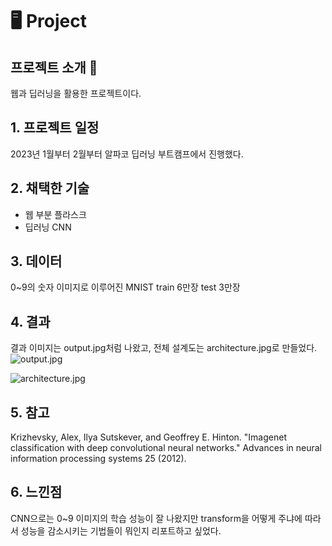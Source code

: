 # 🖥️ Project


## 프로젝트 소개 👋
웹과 딥러닝을 활용한 프로젝트이다.

## 1. 프로젝트 일정
2023년 1월부터 2월부터 알파코 딥러닝 부트캠프에서 진행했다. 

## 2. 채택한 기술
- 웹 부분 플라스크
- 딥러닝 CNN

## 3. 데이터
0~9의 숫자 이미지로 이루어진 MNIST train 6만장 test 3만장


## 4. 결과
결과 이미지는 output.jpg처럼 나왔고, 전체 설계도는 architecture.jpg로 만들었다. 
![output.jpg](https://github.com/kieunseo/test_0625/assets/161268857/3a75ecbe-71bc-49d5-80b1-809e6e17dc30)


![architecture.jpg](https://github.com/kieunseo/test_0625/assets/161268857/eeb914e5-1809-4a37-94f7-c2e2c34fad2e)



## 5. 참고
Krizhevsky, Alex, Ilya Sutskever, and Geoffrey E. Hinton. "Imagenet classification with deep convolutional neural networks." Advances in neural information processing systems 25 (2012). 

## 6. 느낀점
CNN으로는 0~9 이미지의 학습 성능이 잘 나왔지만 transform을 어떻게 주냐에 따라서 성능을 감소시키는 기법들이 뭐인지 리포트하고 싶었다.
 
